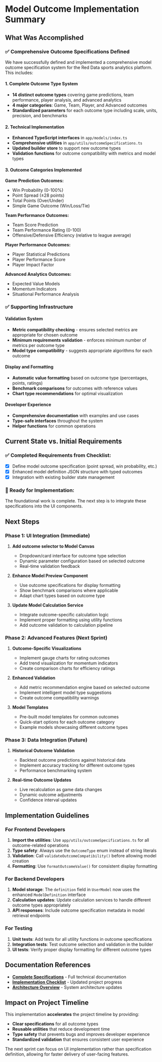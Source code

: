 # Model Outcome Implementation Summary

## What Was Accomplished

### ✅ Comprehensive Outcome Specifications Defined

We have successfully defined and implemented a comprehensive model outcome specification system for the Red Data sports analytics platform. This includes:

#### 1. Complete Outcome Type System
- **14 distinct outcome types** covering game predictions, team performance, player analysis, and advanced analytics
- **4 major categories**: Game, Team, Player, and Advanced outcomes
- **Standardized parameters** for each outcome type including scale, units, precision, and benchmarks

#### 2. Technical Implementation
- **Enhanced TypeScript interfaces** in `app/models/index.ts`
- **Comprehensive utilities** in `app/utils/outcomeSpecifications.ts`
- **Updated builder store** to support new outcome types
- **Validation functions** for outcome compatibility with metrics and model types

#### 3. Outcome Categories Implemented

**Game Prediction Outcomes:**
- Win Probability (0-100%)
- Point Spread (±28 points)
- Total Points (Over/Under)
- Simple Game Outcome (Win/Loss/Tie)

**Team Performance Outcomes:**
- Team Score Prediction
- Team Performance Rating (0-100)
- Offensive/Defensive Efficiency (relative to league average)

**Player Performance Outcomes:**
- Player Statistical Predictions
- Player Performance Score
- Player Impact Factor

**Advanced Analytics Outcomes:**
- Expected Value Models
- Momentum Indicators
- Situational Performance Analysis

### ✅ Supporting Infrastructure

#### Validation System
- **Metric compatibility checking** - ensures selected metrics are appropriate for chosen outcome
- **Minimum requirements validation** - enforces minimum number of metrics per outcome type
- **Model type compatibility** - suggests appropriate algorithms for each outcome

#### Display and Formatting
- **Automatic value formatting** based on outcome type (percentages, points, ratings)
- **Benchmark comparisons** for outcomes with reference values
- **Chart type recommendations** for optimal visualization

#### Developer Experience
- **Comprehensive documentation** with examples and use cases
- **Type-safe interfaces** throughout the system
- **Helper functions** for common operations

## Current State vs. Initial Requirements

### ✅ Completed Requirements from Checklist:
- [x] Define model outcome specification (point spread, win probability, etc.)
- [x] Enhanced model definition JSON structure with typed outcomes
- [x] Integration with existing builder state management

### 🔄 Ready for Implementation:
The foundational work is complete. The next step is to integrate these specifications into the UI components.

## Next Steps

### Phase 1: UI Integration (Immediate)
1. **Add outcome selector to Model Canvas**
   - Dropdown/card interface for outcome type selection
   - Dynamic parameter configuration based on selected outcome
   - Real-time validation feedback

2. **Enhance Model Preview Component**
   - Use outcome specifications for display formatting
   - Show benchmark comparisons where applicable
   - Adapt chart types based on outcome type

3. **Update Model Calculation Service**
   - Integrate outcome-specific calculation logic
   - Implement proper formatting using utility functions
   - Add outcome validation to calculation pipeline

### Phase 2: Advanced Features (Next Sprint)
1. **Outcome-Specific Visualizations**
   - Implement gauge charts for rating outcomes
   - Add trend visualization for momentum indicators
   - Create comparison charts for efficiency ratings

2. **Enhanced Validation**
   - Add metric recommendation engine based on selected outcome
   - Implement intelligent model type suggestions
   - Create outcome compatibility warnings

3. **Model Templates**
   - Pre-built model templates for common outcomes
   - Quick-start options for each outcome category
   - Example models showcasing different outcome types

### Phase 3: Data Integration (Future)
1. **Historical Outcome Validation**
   - Backtest outcome predictions against historical data
   - Implement accuracy tracking for different outcome types
   - Performance benchmarking system

2. **Real-time Outcome Updates**
   - Live recalculation as game data changes
   - Dynamic outcome adjustments
   - Confidence interval updates

## Implementation Guidelines

### For Frontend Developers
1. **Import the utilities**: Use `app/utils/outcomeSpecifications.ts` for all outcome-related operations
2. **Type safety**: Always use the `OutcomeType` enum instead of string literals
3. **Validation**: Call `validateOutcomeCompatibility()` before allowing model creation
4. **Formatting**: Use `formatOutcomeValue()` for consistent display formatting

### For Backend Developers
1. **Model storage**: The `definition` field in `UserModel` now uses the enhanced `ModelDefinition` interface
2. **Calculation updates**: Update calculation services to handle different outcome types appropriately
3. **API responses**: Include outcome specification metadata in model retrieval endpoints

### For Testing
1. **Unit tests**: Add tests for all utility functions in outcome specifications
2. **Integration tests**: Test outcome selection and validation in the builder
3. **UI tests**: Verify proper display formatting for different outcome types

## Documentation References

- **[Complete Specifications](./Model%20Outcome%20Specifications.md)** - Full technical documentation
- **[Implementation Checklist](./Project%20Checklist.md)** - Updated project progress
- **[Architecture Overview](./Architecture%20Overview.md)** - System architecture updates

## Impact on Project Timeline

This implementation **accelerates** the project timeline by providing:
- **Clear specifications** for all outcome types
- **Reusable utilities** that reduce development time
- **Type safety** that prevents bugs and improves developer experience
- **Standardized validation** that ensures consistent user experience

The next sprint can focus on UI implementation rather than specification definition, allowing for faster delivery of user-facing features. 